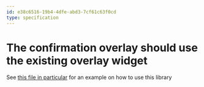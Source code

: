 ```yaml
---
id: e38c6516-19b4-4dfe-abd3-7cf61c63f0cd
type: specification
---
```


# The confirmation overlay should use the existing overlay widget

See [this file in particular](https://raw.githubusercontent.com/rmhubbert/bubbletea-overlay/refs/heads/main/example/manager.go) for an example on how to use this library
